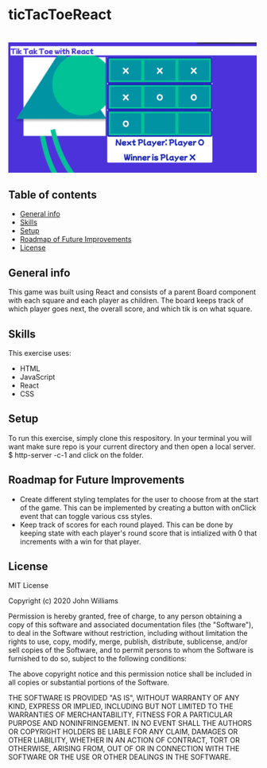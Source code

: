 # ticTacToeReact
# 
<img src= "tictactoeSS2.png" width='500'/>

## Table of contents
* [General info](#general-info)
* [Skills](#skills)
* [Setup](#setup)
* [Roadmap of Future Improvements](#Roadmapoffutureimprovements)
* [License](#license)
## General info
This game was built using React and consists of a parent Board component with each square and each player as children. The board keeps track of which player goes next, the overall score, and which tik is on what square.
	
## Skills
This exercise uses:
* HTML
* JavaScript
* React
* CSS

	
## Setup
To run this exercise, simply clone this respository. In your terminal you will want make sure repo is your current directory and then open a local server. 
$ http-server -c-1 and click on the folder.

## Roadmap for Future Improvements
* Create different styling templates for the user to choose from at the start of the game. This can be implemented by creating a button with onClick event that can toggle various css styles.
* Keep track of scores for each round played. This can be done by keeping state with each player's round score that is intialized with 0 that increments with a win for that player.


## License
MIT License

Copyright (c) 2020 John Williams

Permission is hereby granted, free of charge, to any person obtaining a copy
of this software and associated documentation files (the "Software"), to deal
in the Software without restriction, including without limitation the rights
to use, copy, modify, merge, publish, distribute, sublicense, and/or sell
copies of the Software, and to permit persons to whom the Software is
furnished to do so, subject to the following conditions:

The above copyright notice and this permission notice shall be included in all
copies or substantial portions of the Software.

THE SOFTWARE IS PROVIDED "AS IS", WITHOUT WARRANTY OF ANY KIND, EXPRESS OR
IMPLIED, INCLUDING BUT NOT LIMITED TO THE WARRANTIES OF MERCHANTABILITY,
FITNESS FOR A PARTICULAR PURPOSE AND NONINFRINGEMENT. IN NO EVENT SHALL THE
AUTHORS OR COPYRIGHT HOLDERS BE LIABLE FOR ANY CLAIM, DAMAGES OR OTHER
LIABILITY, WHETHER IN AN ACTION OF CONTRACT, TORT OR OTHERWISE, ARISING FROM,
OUT OF OR IN CONNECTION WITH THE SOFTWARE OR THE USE OR OTHER DEALINGS IN THE
SOFTWARE.
